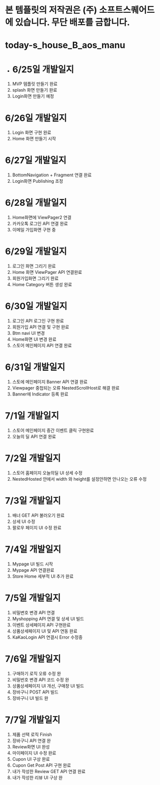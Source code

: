 # 본 템플릿의 저작권은 (주) 소프트스퀘어드에 있습니다. 무단 배포를 금합니다.

# today-s_house_B_aos_manu
* # 6/25일 개발일지
1. MVP 템플릿 만들기 완료
2. splash 화면 만들기 완료
3. Login화면 만들기 예정 

# 6/26일 개발일지
1. Login 화면 구현 완료
2. Home 화면 만들기 시작


# 6/27일 개발일지
1. BottomNavigation + Fragment 연결 완료
2. Login화면 Publishing 조정

# 6/28일 개발일지
1. Home화면에 ViewPager2 연결
2. 카카오톡 로그인 API 연결 완료
3. 이메일 가입화면 구현 중

# 6/29일 개발일지
1. 로그인 화면 그리기 완료
2. Home 화면 ViewPager API 연결완료
3. 회원가입화면 그리기 완료
4. Home Category 버튼 생성 완료

# 6/30일 개발일지
1. 로그인 API 로그인 구현 완료
2. 회원가입 API 연결 및 구현 완료
3. Btm navi UI 변경
4. Home화면 UI 변경 완료
5. 스토어 메인페이지 API 연결 완료

# 6/31일 개발일지
1. 스토에 메인페이지 Banner API 연결 완료
2. Viewpager 중첩되는 오류 NestedScrollHost로 해결 완료
3. Banner에 Indicator 등록 완료

# 7/1일 개발일지
1. 스토어 메인페이지 중간 이벤트 클릭 구현완료
2. 오늘의 딜 API 연결 완료

# 7/2일 개발일지
1. 스토어 홈페이지 오늘의딜 UI 상세 수정
2. NestedHosted 안에서 width 와 height를 설정안하면 안나오는 오류 수정 

# 7/3일 개발일지
1. 배너 GET API 불러오기 완료
2. 상세 UI 수정
3. 팔로우 페이지 UI 수정 완료

# 7/4일 개발일지
1. Mypage UI 빌드 시작
2. Mypage API 연결완료
3. Store Home 세부적 UI 추가 완료

# 7/5일 개발일지
1. 비밀변호 변경 API 연결
2. Myshopping API 연결 및 상세 UI 빌드
3. 이벤트 상세페이지 API 구현완료
4. 상품상세페이지 UI 및 API 연동 완료
5. KaKaoLogin API 연결시 Error 수정중

# 7/6일 개발일지
1. 구매하기 로직 오류 수정 완
2. 비밀번호 변경 API 코드 수정 완
3. 상품상세페이지 UI 개선, 구매창 UI 빌드
4. 장바구니 POST API 빌드
5. 장바구니 UI 빌드 완

# 7/7일 개발일지
1. 제품 선택 로직 Finish
2. 장바구니 API 연결 완
3. Review화면 UI 완성
4. 마이페이지 UI 수정 완료
5. Cupon UI 구상 완료
6. Cupon Get Post API 구현 완료
7. 내가 작성한 Review GET API 연결 완료
8. 내가 작성한 리뷰 UI 구상 완

